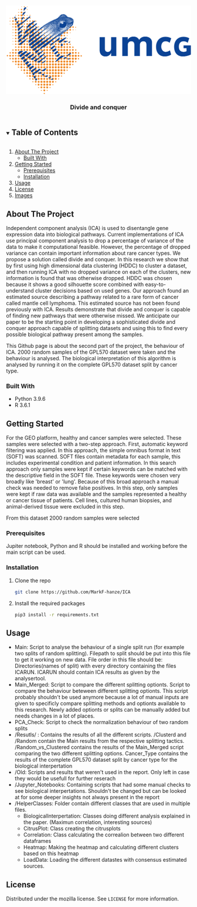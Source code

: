 <!-- PROJECT LOGO -->
<br />
<p align="center">
  <img src="umcg_logo.png" alt="Logo" width="540" height="240">

  <h3 align="center">Divide and conquer</h3>


<!-- TABLE OF CONTENTS -->
<details open="open">
  <summary><h2 style="display: inline-block">Table of Contents</h2></summary>
  <ol>
    <li>
      <a href="#about-the-project">About The Project</a>
      <ul>
        <li><a href="#built-with">Built With</a></li>
      </ul>
    </li>
    <li>
      <a href="#getting-started">Getting Started</a>
      <ul>	
        <li><a href="#prerequisites">Prerequisites</a></li>
        <li><a href="#installation">Installation</a></li>
      </ul>
    </li>
    <li><a href="#usage">Usage</a></li>
    <li><a href="#license">License</a></li>
    <li><a href="#images">Images</a></li>
  </ol>
</details>



<!-- ABOUT THE PROJECT -->
## About The Project
Independent component analysis (ICA) is used to disentangle gene expression data into biological pathways. Current implementations of ICA use principal component analysis to drop a percentage of variance of the data to make it computational feasible.  However, the percentage of dropped variance can contain important information about rare cancer types. We propose a solution called divide and conquer. In this research we show that by first using high dimensional data clustering (HDDC) to cluster a dataset, and then running ICA with no dropped variance on each of the clusters, new information is found that was otherwise dropped. HDDC was chosen because it shows a good silhouette score combined with easy-to-understand cluster decisions based on used genes.  Our approach found an estimated source describing a pathway related to a rare form of cancer called mantle cell lymphoma. This estimated source has not been found previously with ICA. Results demonstrate that divide and conquer is capable of finding new pathways that were otherwise missed.  We anticipate our paper to be the starting point in developing a sophisticated divide and conquer approach capable of splitting datasets and using this to find every possible biological pathway present among the samples. 


This Github page is about the second part of the project, the behaviour of ICA. 2000 random samples of the GPL570 dataset were taken and the behaviour is analysed. The biological interpretation of this algorithm is analysed by running it on the complete GPL570 dataset split by cancer type. 


### Built With

* Python 3.9.6
* R 3.6.1



<!-- GETTING STARTED -->
## Getting Started

For the GEO platform, healthy and cancer samples were selected. These samples were selected with a two-step approach. First, automatic keyword filtering was applied. In this approach, the simple omnibus format in text (SOFT) was scanned. SOFT files contain metadata for each sample, this includes experimental condition and patient information. In this search approach only samples were kept if certain keywords can be matched with the descriptive field in the SOFT file. These keywords were chosen very broadly like 'breast' or 'lung'. Because of this broad approach a manual check was needed to remove false positives. In this step, only samples were kept if raw data was available and the samples represented a healthy or cancer tissue of patients. Cell lines, cultured human biopsies, and animal-derived tissue were excluded in this step. 

From this dataset 2000 random samples were selected

### Prerequisites
Jupiter notebook, Python and R should be installed and working before the main script can be used. 

### Installation

1. Clone the repo
   ```sh
   git clone https://github.com/MarkF-hanze/ICA
   ```
2. Install the required packages
   ```sh
   pip3 install -r requirements.txt
   ```

<!-- USAGE EXAMPLES -->
## Usage
- Main: Script to analyse the behaviour of a single split run (for example two splits of random splitting). Filepath to split should be put into this file to get it working on new data. File order in this file should be: Directories(names of split) with every directory containing the files ICARUN. ICARUN should contain ICA results as given by the analysertool. 
- Main_Merged: Script to compare the different splitting optionts. Script to compare the behaviour beteween different splitting optionts. This script probably shouldn't be used anymore because a lot of manual inputs are given to specificly compare splitting methods and optionts available to this research. Newly added optionts or splits can be manually added but needs changes in a lot of places.
- PCA_Check: Script to check the normalization behaviour of two random splits
- /Resutls/ : Contains the results of all the different scripts. /Clusterd and /Random contain the Main results from the respective splitting tactics. /Random_vs_Clustered contains the results of the Main_Merged script comparing the two different splitting options. Cancer_Type contains the results of the complete GPL570 dataset split by cancer type for the biological interpertation
- /Old: Scripts and results that weren't used in the report. Only left in case they would be usefull for further reserach
- /Jupyter_Notebooks: Containing scripts that had some manual checks to see biological interpertations. Shouldn't be changed but can be looked at for some deeper insights not always present in the report
- /HelperClasses: Folder contain different classes that are used in multiple files. 
  * BiologicalInterpertation:  Classes doing different analysis explained in the paper. (Maximun correlation, interesting sources)
  * CitrusPlot: Class creating the citrusplots
  * Correlation: Class calculating the correalion between two different dataframes
  * Heatmap: Making the heatmap and calculating different clusters based on this heatmap
  * LoadData: Loading the different datastes with consensus estimated sources.



<!-- LICENSE -->
## License

Distributed under the mozilla license. See `LICENSE` for more information.





